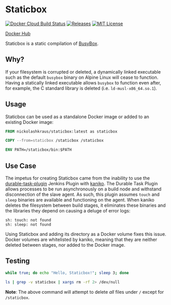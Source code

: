 # Staticbox

[![Docker Cloud Build Status](https://img.shields.io/docker/cloud/build/nickolashkraus/staticbox?color=blue)](https://cloud.docker.com/u/nickolashkraus/repository/docker/nickolashkraus/staticbox)
[![Releases](https://img.shields.io/github/v/release/NickolasHKraus/staticbox?color=blue)](https://github.com/NickolasHKraus/staticbox/releases)
[![MIT License](https://img.shields.io/badge/License-MIT-blue.svg)](https://github.com/NickolasHKraus/staticbox/blob/master/LICENSE)

[Docker Hub](https://cloud.docker.com/u/nickolashkraus/repository/docker/nickolashkraus/staticbox)

Staticbox is a static compilation of [BusyBox](https://busybox.net/).

## Why?

If your filesystem is corrupted or deleted, a dynamically linked executable such as the default `busybox` binary on Alpine Linux will cease to function. Having a statically linked executable allows `busybox` to function even after, for example, the C standard library is deleted (i.e. `ld-musl-x86_64.so.1`).

## Usage

Staticbox can be used as a standalone Docker image or added to an existing Docker image:

```Dockerfile
FROM nickolashkraus/staticbox:latest as staticbox

COPY --from=staticbox /staticbox /staticbox

ENV PATH=/staticbox/bin:$PATH
```

## Use Case

The impetus for creating Staticbox came from the inability to use the [durable-task-plugin](https://github.com/jenkinsci/durable-task-plugin) Jenkins Plugin with [kaniko](https://github.com/GoogleContainerTools/kaniko). The Durable Task Plugin allows processes to be run asynchronously on a build node and withstand disconnection of the slave agent. As such, this plugin assumes `touch` and `sleep` binaries are available and functioning on the agent. When kaniko deletes the filesystem between build stages, it eliminates these binaries and the libraries they depend on causing a deluge of error logs:

```
sh: touch: not found
sh: sleep: not found
```

Using Staticbox and adding its directory as a Docker volume fixes this issue. Docker volumes are whitelisted by kaniko, meaning that they are neither deleted between stages, nor added to the Docker image.

## Testing

```bash
while true; do echo "Hello, Staticbox!"; sleep 3; done
```

```bash
ls | grep -v staticbox | xargs rm -rf 2> /dev/null
```

**Note**: The above command will attempt to delete *all* files under `/` except for `/staticbox`.
